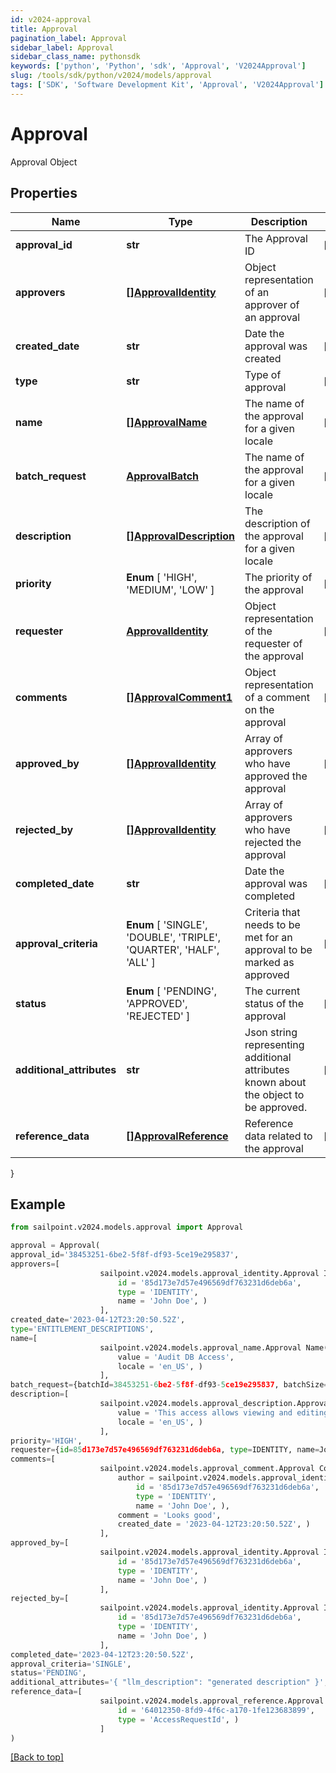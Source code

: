```yaml
---
id: v2024-approval
title: Approval
pagination_label: Approval
sidebar_label: Approval
sidebar_class_name: pythonsdk
keywords: ['python', 'Python', 'sdk', 'Approval', 'V2024Approval'] 
slug: /tools/sdk/python/v2024/models/approval
tags: ['SDK', 'Software Development Kit', 'Approval', 'V2024Approval']
---
```


# Approval

Approval Object

## Properties

Name | Type | Description | Notes
------------ | ------------- | ------------- | -------------
**approval_id** | **str** | The Approval ID | [optional] 
**approvers** | [**[]ApprovalIdentity**](approval-identity) | Object representation of an approver of an approval | [optional] 
**created_date** | **str** | Date the approval was created | [optional] 
**type** | **str** | Type of approval | [optional] 
**name** | [**[]ApprovalName**](approval-name) | The name of the approval for a given locale | [optional] 
**batch_request** | [**ApprovalBatch**](approval-batch) | The name of the approval for a given locale | [optional] 
**description** | [**[]ApprovalDescription**](approval-description) | The description of the approval for a given locale | [optional] 
**priority** |  **Enum** [  'HIGH',    'MEDIUM',    'LOW' ] | The priority of the approval | [optional] 
**requester** | [**ApprovalIdentity**](approval-identity) | Object representation of the requester of the approval | [optional] 
**comments** | [**[]ApprovalComment1**](approval-comment1) | Object representation of a comment on the approval | [optional] 
**approved_by** | [**[]ApprovalIdentity**](approval-identity) | Array of approvers who have approved the approval | [optional] 
**rejected_by** | [**[]ApprovalIdentity**](approval-identity) | Array of approvers who have rejected the approval | [optional] 
**completed_date** | **str** | Date the approval was completed | [optional] 
**approval_criteria** |  **Enum** [  'SINGLE',    'DOUBLE',    'TRIPLE',    'QUARTER',    'HALF',    'ALL' ] | Criteria that needs to be met for an approval to be marked as approved | [optional] 
**status** |  **Enum** [  'PENDING',    'APPROVED',    'REJECTED' ] | The current status of the approval | [optional] 
**additional_attributes** | **str** | Json string representing additional attributes known about the object to be approved. | [optional] 
**reference_data** | [**[]ApprovalReference**](approval-reference) | Reference data related to the approval | [optional] 
}

## Example

```python
from sailpoint.v2024.models.approval import Approval

approval = Approval(
approval_id='38453251-6be2-5f8f-df93-5ce19e295837',
approvers=[
                    sailpoint.v2024.models.approval_identity.Approval Identity(
                        id = '85d173e7d57e496569df763231d6deb6a', 
                        type = 'IDENTITY', 
                        name = 'John Doe', )
                    ],
created_date='2023-04-12T23:20:50.52Z',
type='ENTITLEMENT_DESCRIPTIONS',
name=[
                    sailpoint.v2024.models.approval_name.Approval Name(
                        value = 'Audit DB Access', 
                        locale = 'en_US', )
                    ],
batch_request={batchId=38453251-6be2-5f8f-df93-5ce19e295837, batchSize=100},
description=[
                    sailpoint.v2024.models.approval_description.Approval Description(
                        value = 'This access allows viewing and editing of workflow resource', 
                        locale = 'en_US', )
                    ],
priority='HIGH',
requester={id=85d173e7d57e496569df763231d6deb6a, type=IDENTITY, name=John Doe},
comments=[
                    sailpoint.v2024.models.approval_comment.Approval Comment(
                        author = sailpoint.v2024.models.approval_identity.Approval Identity(
                            id = '85d173e7d57e496569df763231d6deb6a', 
                            type = 'IDENTITY', 
                            name = 'John Doe', ), 
                        comment = 'Looks good', 
                        created_date = '2023-04-12T23:20:50.52Z', )
                    ],
approved_by=[
                    sailpoint.v2024.models.approval_identity.Approval Identity(
                        id = '85d173e7d57e496569df763231d6deb6a', 
                        type = 'IDENTITY', 
                        name = 'John Doe', )
                    ],
rejected_by=[
                    sailpoint.v2024.models.approval_identity.Approval Identity(
                        id = '85d173e7d57e496569df763231d6deb6a', 
                        type = 'IDENTITY', 
                        name = 'John Doe', )
                    ],
completed_date='2023-04-12T23:20:50.52Z',
approval_criteria='SINGLE',
status='PENDING',
additional_attributes='{ "llm_description": "generated description" }',
reference_data=[
                    sailpoint.v2024.models.approval_reference.Approval Reference(
                        id = '64012350-8fd9-4f6c-a170-1fe123683899', 
                        type = 'AccessRequestId', )
                    ]
)

```
[[Back to top]](#) 

